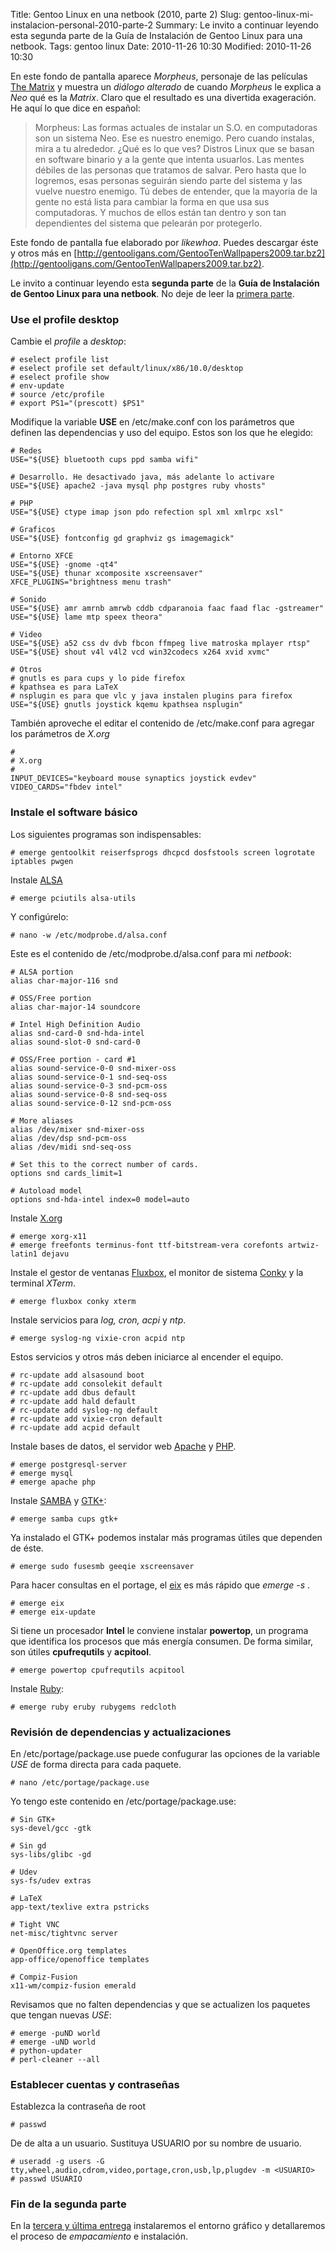 Title: Gentoo Linux en una netbook (2010, parte 2)
Slug: gentoo-linux-mi-instalacion-personal-2010-parte-2
Summary: Le invito a continuar leyendo esta segunda parte de la Guía de Instalación de Gentoo Linux para una netbook.
Tags: gentoo linux
Date: 2010-11-26 10:30
Modified: 2010-11-26 10:30


En este fondo de pantalla aparece _Morpheus_, personaje de las películas [The Matrix](http://www.imdb.com/title/tt0133093/) y muestra un _diálogo alterado_ de cuando _Morpheus_ le explica a _Neo_ qué es la _Matrix_. Claro que el resultado es una divertida exageración. He aquí lo que dice en español:

> Morpheus: Las formas actuales de instalar un S.O. en computadoras son un sistema Neo. Ese es nuestro enemigo. Pero cuando instalas, mira a tu alrededor. ¿Qué es lo que ves? Distros Linux que se basan en software binario y a la gente que intenta usuarlos. Las mentes débiles de las personas que tratamos de salvar. Pero hasta que lo logremos, esas personas seguirán siendo parte del sistema y las vuelve nuestro enemigo. Tú debes de entender, que la mayoría de la gente no está lista para cambiar la forma en que usa sus computadoras. Y muchos de ellos están tan dentro y son tan dependientes del sistema que pelearán por protegerlo.

Este fondo de pantalla fue elaborado por _likewhoa_. Puedes descargar éste y otros más en [http://gentooligans.com/GentooTenWallpapers2009.tar.bz2](http://gentooligans.com/GentooTenWallpapers2009.tar.bz2).

Le invito a continuar leyendo esta **segunda parte** de la **Guía de Instalación de Gentoo Linux para una netbook**. No deje de leer la [primera parte](gentoo-linux-mi-instalacion-personal-2010-parte-1.html).

### Use el profile desktop

Cambie el _profile_ a _desktop_:

    # eselect profile list
    # eselect profile set default/linux/x86/10.0/desktop
    # eselect profile show
    # env-update
    # source /etc/profile
    # export PS1="(prescott) $PS1"

Modifique la variable **USE** en /etc/make.conf con los parámetros que definen las dependencias y uso del equipo. Estos son los que he elegido:

    # Redes
    USE="${USE} bluetooth cups ppd samba wifi"

    # Desarrollo. He desactivado java, más adelante lo activare
    USE="${USE} apache2 -java mysql php postgres ruby vhosts"

    # PHP
    USE="${USE} ctype imap json pdo refection spl xml xmlrpc xsl"

    # Graficos
    USE="${USE} fontconfig gd graphviz gs imagemagick"

    # Entorno XFCE
    USE="${USE} -gnome -qt4"
    USE="${USE} thunar xcomposite xscreensaver"
    XFCE_PLUGINS="brightness menu trash"

    # Sonido
    USE="${USE} amr amrnb amrwb cddb cdparanoia faac faad flac -gstreamer"
    USE="${USE} lame mtp speex theora"

    # Video
    USE="${USE} a52 css dv dvb fbcon ffmpeg live matroska mplayer rtsp"
    USE="${USE} shout v4l v4l2 vcd win32codecs x264 xvid xvmc"

    # Otros
    # gnutls es para cups y lo pide firefox
    # kpathsea es para LaTeX
    # nsplugin es para que vlc y java instalen plugins para firefox
    USE="${USE} gnutls joystick kqemu kpathsea nsplugin"

También aproveche el editar el contenido de /etc/make.conf para agregar los parámetros de *X.org*

    #
    # X.org
    #
    INPUT_DEVICES="keyboard mouse synaptics joystick evdev"
    VIDEO_CARDS="fbdev intel"

### Instale el software básico

Los siguientes programas son indispensables:

    # emerge gentoolkit reiserfsprogs dhcpcd dosfstools screen logrotate iptables pwgen

Instale [ALSA](http://www.alsa-project.org/)

    # emerge pciutils alsa-utils

Y configúrelo:

    # nano -w /etc/modprobe.d/alsa.conf

Este es el contenido de /etc/modprobe.d/alsa.conf para mi _netbook_:

    # ALSA portion
    alias char-major-116 snd

    # OSS/Free portion
    alias char-major-14 soundcore

    # Intel High Definition Audio
    alias snd-card-0 snd-hda-intel
    alias sound-slot-0 snd-card-0

    # OSS/Free portion - card #1
    alias sound-service-0-0 snd-mixer-oss
    alias sound-service-0-1 snd-seq-oss
    alias sound-service-0-3 snd-pcm-oss
    alias sound-service-0-8 snd-seq-oss
    alias sound-service-0-12 snd-pcm-oss

    # More aliases
    alias /dev/mixer snd-mixer-oss
    alias /dev/dsp snd-pcm-oss
    alias /dev/midi snd-seq-oss

    # Set this to the correct number of cards.
    options snd cards_limit=1

    # Autoload model
    options snd-hda-intel index=0 model=auto

Instale [X.org](http://www.x.org/)

    # emerge xorg-x11
    # emerge freefonts terminus-font ttf-bitstream-vera corefonts artwiz-latin1 dejavu

Instale el gestor de ventanas [Fluxbox](http://www.fluxbox.org/), el monitor de sistema [Conky](http://conky.sourceforge.net/) y la terminal _XTerm_.

    # emerge fluxbox conky xterm

Instale servicios para _log, cron, acpi_ y _ntp_.

    # emerge syslog-ng vixie-cron acpid ntp

Estos servicios y otros más deben iniciarce al encender el equipo.

    # rc-update add alsasound boot
    # rc-update add consolekit default
    # rc-update add dbus default
    # rc-update add hald default
    # rc-update add syslog-ng default
    # rc-update add vixie-cron default
    # rc-update add acpid default

Instale bases de datos, el servidor web [Apache](http://httpd.apache.org/) y [PHP](http://php.net/).

    # emerge postgresql-server
    # emerge mysql
    # emerge apache php

Instale [SAMBA](http://www.samba.org/) y [GTK+](http://www.gtk.org/):

    # emerge samba cups gtk+

Ya instalado el GTK+ podemos instalar más programas útiles que dependen de éste.

    # emerge sudo fusesmb geeqie xscreensaver

Para hacer consultas en el portage, el [eix](http://eix.berlios.de/) es más rápido que _emerge -s <texto>_.

    # emerge eix
    # emerge eix-update

Si tiene un procesador **Intel** le conviene instalar **powertop**, un programa que identifica los procesos que más energía consumen. De forma similar, son útiles **cpufrequtils** y **acpitool**.

    # emerge powertop cpufrequtils acpitool

Instale [Ruby](http://www.ruby-lang.org/):

    # emerge ruby eruby rubygems redcloth

### Revisión de dependencias y actualizaciones

En /etc/portage/package.use puede confugurar las opciones de la variable _USE_ de forma directa para cada paquete.

    # nano /etc/portage/package.use

Yo tengo este contenido en /etc/portage/package.use:

    # Sin GTK+
    sys-devel/gcc -gtk

    # Sin gd
    sys-libs/glibc -gd

    # Udev
    sys-fs/udev extras

    # LaTeX
    app-text/texlive extra pstricks

    # Tight VNC
    net-misc/tightvnc server

    # OpenOffice.org templates
    app-office/openoffice templates

    # Compiz-Fusion
    x11-wm/compiz-fusion emerald

Revisamos que no falten dependencias y que se actualizen los paquetes que tengan nuevas _USE_:

    # emerge -puND world
    # emerge -uND world
    # python-updater
    # perl-cleaner --all

### Establecer cuentas y contraseñas

Establezca la contraseña de root

    # passwd

De de alta a un usuario. Sustituya USUARIO por su nombre de usuario.

    # useradd -g users -G tty,wheel,audio,cdrom,video,portage,cron,usb,lp,plugdev -m <USUARIO>
    # passwd USUARIO

### Fin de la segunda parte

En la [tercera y última entrega](gentoo-linux-mi-instalacion-personal-2010-parte-3.html) instalaremos el entorno gráfico y detallaremos el proceso de _empacamiento_ e instalación.
